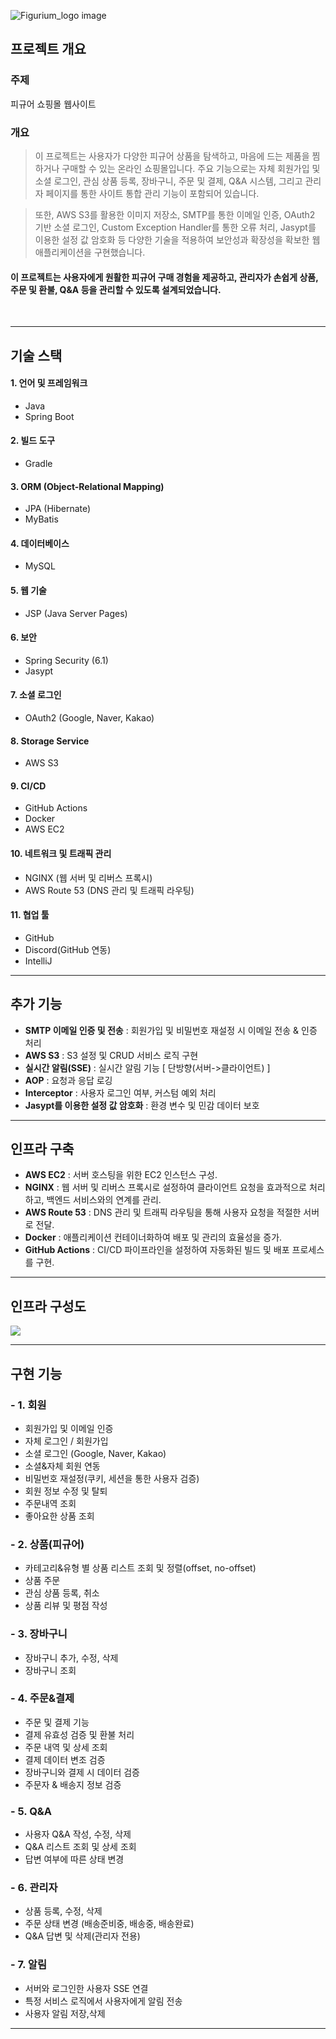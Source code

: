 ![Figurium_logo image](https://github.com/user-attachments/assets/bcfc1fc3-8e4e-432a-8c2f-8dd30df43bee)

## 프로젝트 개요
### 주제
피규어 쇼핑몰 웹사이트

### 개요
>이 프로젝트는 사용자가 다양한 피규어 상품을 탐색하고, 마음에 드는 제품을 찜하거나 구매할 수 있는 온라인 쇼핑몰입니다. 주요 기능으로는 자체 회원가입 및 소셜 로그인, 관심 상품 등록, 장바구니, 주문 및 결제, Q&A 시스템, 그리고 관리자 페이지를 통한 사이트 통합 관리 기능이 포함되어 있습니다.

>또한, AWS S3를 활용한 이미지 저장소, SMTP를 통한 이메일 인증, OAuth2 기반 소셜 로그인, Custom Exception Handler를 통한 오류 처리, Jasypt를 이용한 설정 값 암호화 등 다양한 기술을 적용하여 보안성과 확장성을 확보한 웹 애플리케이션을 구현했습니다. 

#### 이 프로젝트는 사용자에게 원활한 피규어 구매 경험을 제공하고, 관리자가 손쉽게 상품, 주문 및 환불, Q&A 등을 관리할 수 있도록 설계되었습니다.

<br>

<hr>

## 기술 스택

 #### 1. 언어 및 프레임워크
  - Java
  - Spring Boot

#### 2. 빌드 도구
  - Gradle
#### 3. ORM (Object-Relational Mapping)
  - JPA (Hibernate)
  - MyBatis
#### 4. 데이터베이스
  - MySQL
#### 5. 웹 기술
  - JSP (Java Server Pages)
#### 6. 보안
  - Spring Security (6.1)
  - Jasypt
#### 7. 소셜 로그인
  - OAuth2 (Google, Naver, Kakao)
#### 8. Storage Service
  - AWS S3
#### 9. CI/CD
  - GitHub Actions
  - Docker
  - AWS EC2
#### 10. 네트워크 및 트래픽 관리
   - NGINX (웹 서버 및 리버스 프록시)
   - AWS Route 53 (DNS 관리 및 트래픽 라우팅)
   
#### 11. 협업 툴
   - GitHub
   - Discord(GitHub 연동)
   - IntelliJ

<hr>

## 추가 기능
- **SMTP 이메일 인증 및 전송** : 회원가입 및 비밀번호 재설정 시 이메일 전송 & 인증 처리
- **AWS S3** : S3 설정 및 CRUD 서비스 로직 구현
- **실시간 알림(SSE)** : 실시간 알림 기능 [ 단방향(서버->클라이언트) ]
- **AOP** : 요청과 응답 로깅
- **Interceptor** : 사용자 로그인 여부, 커스텀 예외 처리
- **Jasypt를 이용한 설정 값 암호화** : 환경 변수 및 민감 데이터 보호

<hr>

## 인프라 구축
- **AWS EC2** : 서버 호스팅을 위한 EC2 인스턴스 구성. 
- **NGINX** : 웹 서버 및 리버스 프록시로 설정하여 클라이언트 요청을 효과적으로 처리하고, 백엔드 서비스와의 연계를 관리.
- **AWS Route 53** : DNS 관리 및 트래픽 라우팅을 통해 사용자 요청을 적절한 서버로 전달.
- **Docker** : 애플리케이션 컨테이너화하여 배포 및 관리의 효율성을 증가.
- **GitHub Actions** : CI/CD 파이프라인을 설정하여 자동화된 빌드 및 배포 프로세스를 구현.

<hr>

## 인프라 구성도

![](https://velog.velcdn.com/images/goss1997/post/0876006b-9d69-4ebd-9aa8-ba5b486c3403/image.png)

<hr>

## 구현 기능

### - 1. 회원
- 회원가입 및 이메일 인증
- 자체 로그인 / 회원가입
- 소셜 로그인 (Google, Naver, Kakao)
- 소셜&자체 회원 연동
- 비밀번호 재설정(쿠키, 세션을 통한 사용자 검증)
- 회원 정보 수정 및 탈퇴
- 주문내역 조회
- 좋아요한 상품 조회

### - 2. 상품(피규어)
- 카테고리&유형 별 상품 리스트 조회 및 정렬(offset, no-offset)
- 상품 주문
- 관심 상품 등록, 취소
- 상품 리뷰 및 평점 작성

### - 3. 장바구니
- 장바구니 추가, 수정, 삭제
- 장바구니 조회

### - 4. 주문&결제
- 주문 및 결제 기능
- 결제 유효성 검증 및 환불 처리
- 주문 내역 및 상세 조회
- 결제 데이터 변조 검증
- 장바구니와 결제 시 데이터 검증
- 주문자 & 배송지 정보 검증

### - 5. Q&A
- 사용자 Q&A 작성, 수정, 삭제
- Q&A 리스트 조회 및 상세 조회
- 답변 여부에 따른 상태 변경


### - 6. 관리자
- 상품 등록, 수정, 삭제
- 주문 상태 변경 (배송준비중, 배송중, 배송완료)
- Q&A 답변 및 삭제(관리자 전용)

### - 7. 알림
- 서버와 로그인한 사용자 SSE 연결
- 특정 서비스 로직에서 사용자에게 알림 전송
- 사용자 알림 저장,삭제

<hr>



